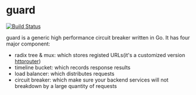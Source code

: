 # guard

[![Build Status](https://travis-ci.org/jiajunhuang/guard.svg?branch=master)](https://travis-ci.org/jiajunhuang/guard)

guard is a generic high performance circuit breaker written in Go. It has four major component:

- radix tree & mux: which stores registed URLs(it's a customized version [httprouter](https://github.com/julienschmidt/httprouter))
- timeline bucket: which records response results
- load balancer: which distributes requests
- circuit breaker: which make sure your backend services will not breakdown by a large quantity of requests
